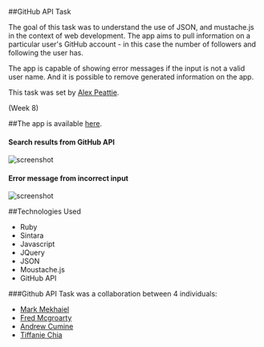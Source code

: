 ##GitHub API Task

The goal of this task was to understand the use of JSON, and mustache.js in the context of web development.
The app aims to pull information on a particular user's GitHub account - in this case the number of followers and following the user has.

The app is capable of showing error messages if the input is not a valid user name. And it is possible to remove generated information on the app.

This task was set by [Alex Peattie](https://github.com/alexpeattie).

(Week 8)

##The app is available [here](http://github-api-t.herokuapp.com/). 



#### Search results from GitHub API
![screenshot](app/public/images/github_full.png)
#### Error message from incorrect input
![screenshot](app/public/images/github_error.png)

##Technologies Used
- Ruby
- Sintara
- Javascript
- JQuery
- JSON
- Moustache.js
- GitHub API


###Github API Task was a collaboration between 4 individuals:

- [Mark Mekhaiel](https://github.com/markmekhaiel)
- [Fred Mcgroarty](https://github.com/fredmcgroarty)
- [Andrew Cumine](https://github.com/ajcumine)
- [Tiffanie Chia](https://github.com/tiffaniechia)
